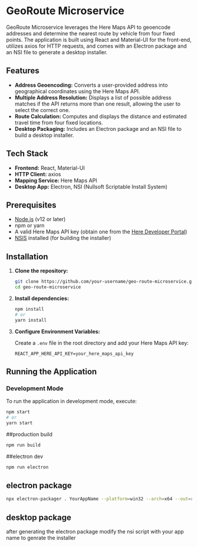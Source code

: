 # GeoRoute Microservice

GeoRoute Microservice leverages the Here Maps API to geoencode addresses and determine the nearest route by vehicle from four fixed points. The application is built using React and Material-UI for the front-end, utilizes axios for HTTP requests, and comes with an Electron package and an NSI file to generate a desktop installer.

## Features

- **Address Geoencoding:** Converts a user-provided address into geographical coordinates using the Here Maps API.
- **Multiple Address Resolution:** Displays a list of possible address matches if the API returns more than one result, allowing the user to select the correct one.
- **Route Calculation:** Computes and displays the distance and estimated travel time from four fixed locations.
- **Desktop Packaging:** Includes an Electron package and an NSI file to build a desktop installer.

## Tech Stack

- **Frontend:** React, Material-UI
- **HTTP Client:** axios
- **Mapping Service:** Here Maps API
- **Desktop App:** Electron, NSI (Nullsoft Scriptable Install System)

## Prerequisites

- [Node.js](https://nodejs.org/) (v12 or later)
- npm or yarn
- A valid Here Maps API key (obtain one from the [Here Developer Portal](https://developer.here.com/))
- [NSIS](https://nsis.sourceforge.io/Main_Page) installed (for building the installer)

## Installation

1. **Clone the repository:**

    ```bash
    git clone https://github.com/your-username/geo-route-microservice.git
    cd geo-route-microservice
    ```

2. **Install dependencies:**

    ```bash
    npm install
    # or
    yarn install
    ```

3. **Configure Environment Variables:**

    Create a `.env` file in the root directory and add your Here Maps API key:

    ```env
    REACT_APP_HERE_API_KEY=your_here_maps_api_key
    ```

## Running the Application

### Development Mode

To run the application in development mode, execute:

```bash
npm start
# or
yarn start
```
##production build
```bash
npm run build

```
##electron dev
```bash
npm run electron
```
## electron package
```bash
npx electron-packager . YourAppName --platform=win32 --arch=x64 --out=release-builds --overwrite
```

## desktop package
after generating the electron package modify the nsi script with your app name to genrate the installer 


